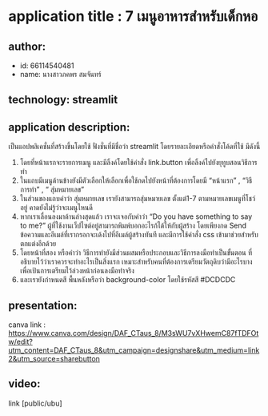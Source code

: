 # application title : 7 เมนูอาหารสำหรับเด็กหอ

## author: 
  * id: 66114540481
  * name: นางสาวภคพร สมจันทร์
    
## technology: streamlit

## application description: 
 เป็นแอปพลิเคชั่นที่สร้างขึ้นโดยใช้ ฟั่งชั่นที่มีชื่อว่า streamlit โดยรายละเอียดหรือคำสั่งโค้ดที่ใช้ มีดังนี้
1. โดยที่หน้าแรกจะรายการเมนู และมีลิ้งค์โดยใช้คำสั่ง link.button เพื่อลิ้งค์ไปยังยุทูบสอนวิธีการทำ
2. ในแถบมีเมนูด้านข้างยังมีตัวเลือกให้เลือกเพื่อใช้กดไปยังหน้าที่ต้องการโดยมี “หน้าแรก” , “วิธีการทำ” , “ สุ่มหมายเลข”
3. ในส่วนของแถบคำว่า สุ่มหมายเลข เรายังสามารถสุ่มหมายเลข ตั้งแต่1-7 ตามหมายเลขเมนูที่โชว์อยู่ คาดยังไม่รู้ว่าจะเมนูไหนดี
4. หากเราเลื่อนลงมาด้านล่างสุดแล้ว เราจะเจอกับคำว่า 
“Do you have something to say to me?” ผู้ที่ใช้งานเว็ปไซต์อยู่สามารถพิมพ์บอกอะไรก้ได้ให้กับผู้สร้าง โดยเพียงกด Send ข้อความและอีเมล์ที่เรากรอกจะเด้งไปที่อีเมล์ผู้สร้างทันที และมีการใช้คำสั่ง css เข้ามาช่วยสำหรับตกแต่งอีกด้วย
5. โดยหน้าที่สอง หรือคำว่า วิธีการทำยังมีส่วนผสมหรือประกอบและวิธีการลงมือทำเป็นขั้นตอน ที่อธิบายไว้ว่าเราควรจะทำอะไรเป็นสิ่งแรก เหมาะสำหรับคนที่ต้องการเตรียมวัตถุดิบว่ามีอะไรบางเพื่อเป้นการเตรียมไว้ล่วงหน้าก่อนลงมือทำจริง
6. และเรายังกำหนดสี พื้นหลังหรือว่า background-color โดยใช้รหัสสี #DCDCDC 

## presentation: 
  canva link : https://www.canva.com/design/DAF_CTaus_8/M3sWU7vXHwemC87fTDFOtw/edit?utm_content=DAF_CTaus_8&utm_campaign=designshare&utm_medium=link2&utm_source=sharebutton

## video: 
  link [public/ubu] 
